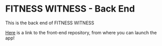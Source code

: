 # FITNESS WITNESS - Back End

This is the back end of FITNESS WITNESS

[Here](https://github.com/stevim/fitness-witness-front-end) is a link to the front-end repository, from where you can launch the app!